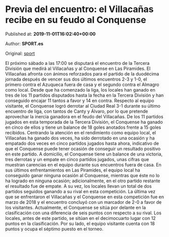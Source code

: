 
# Previa del encuentro: el Villacañas recibe en su feudo al Conquense

Published at: **2019-11-01T16:02:40+00:00**

Author: **SPORT.es**

Original: [sport](https://www.sport.es/es/noticias/tercera-division/previa-del-encuentro-el-villacanas-recibe-en-su-feudo-al-conquense-7710532)

El próximo sábado a las 17:00 se disputará el encuentro de la Tercera División que medirá al Villacañas y al Conquense en Las Piramides.
El Villacañas afronta con ánimos reforzados para el partido de la duodécima jornada después de vencer sus dos últimos encuentros 2-3 y 1-0, el primero contra el Azuqueca fuera de casa y el segundo contra el Almagro como local. Desde que ha comenzado la liga, los locales han ganado en tres de los 11 partidos disputados hasta la fecha en la Tercera División y han conseguido encajar 11 tantos a favor y 14 en contra.
Respecto al equipo visitante, el Conquense logró derrotar al Ciudad Real 3-1 durante su último encuentro de liga, con tantos de Canty y Álvaro, por lo que pretende aprovechar la inercia ganadora en el feudo del Villacañas. De los 11 partidos jugados en esta temporada de la Tercera División, el Conquense ha ganado en cinco de ellos y tiene un balance de 18 goles anotados frente a 15 goles recibidos.
Centrando la atención en el rendimiento como equipo local, el Villacañas ha ganado dos veces, ha sido derrotado en una ocasión y ha empatado dos veces en cinco partidos jugados hasta ahora, indicativo de que el Conquense puede tener ocasión de conseguir un resultado positivo en este partido. A domicilio, el Conquense tiene un balance de una victoria, tres derrotas y un empate en cinco partidos jugados, unas cifras que muestran carencias en el equipo durante sus encuentros fuera de casa.
En sus últimos enfrentamientos en Las Piramides, el equipo local ha conseguido ganar ninguna ocasión al Conquense, mientras que éste no lo ha logrado en ninguna ocasión; adicionalmente, en el otro partido restante el resultado fue de empate. A su vez, los locales llevan un total de dos partidos seguidos ganando a su rival en esta competición. La última vez que se enfrentaron el Villacañas y el Conquense en esta competición fue en marzo de 2018 y el encuentro concluyó con un marcador de 2-0 a favor de los visitantes.
Actualmente, el Conquense se sitúa por delante en la clasificación con una diferencia de seis puntos con respecto a su rival. Los locales, antes de este partido, se sitúan en el decimocuarto lugar con 12 puntos en la clasificación. Por su lado, el equipo visitante cuenta con 18 puntos y ocupa el séptimo puesto en el torneo.
